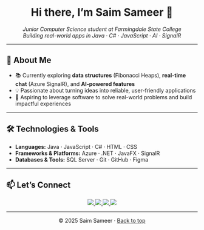 <!-- PROFILE HEADER -->
<h1 align="center">Hi there, I’m <strong>Saim Sameer</strong> 👋</h1>
<p align="center">
  <em>Junior Computer Science student at Farmingdale State College</em><br>
  <em>Building real-world apps in Java · C# · JavaScript · AI · SignalR</em>
</p>

---

## 🚀 About Me
- 📚 Currently exploring **data structures** (Fibonacci Heaps), **real-time chat** (Azure SignalR), and **AI-powered features**  
- 💡 Passionate about turning ideas into reliable, user-friendly applications  
- 🎯 Aspiring to leverage software to solve real-world problems and build impactful experiences

---

## 🛠️ Technologies & Tools

- **Languages:** Java · JavaScript · C# · HTML · CSS  
- **Frameworks & Platforms:** Azure · .NET · JavaFX · SignalR  
- **Databases & Tools:** SQL Server · Git · GitHub · Figma  

---

## 📫 Let’s Connect

<p align="center">
  <a href="https://github.com/sames007"   aria-label="GitHub">  
    <img src="https://img.shields.io/badge/GitHub-181717?style=flat-square&logo=github&logoColor=white"/>
  </a>
  <a href="https://www.linkedin.com/in/saim-sameer-6849b934a/" aria-label="LinkedIn">
    <img src="https://img.shields.io/badge/LinkedIn-0A66C2?style=flat-square&logo=linkedin&logoColor=white"/>
  </a>
  <a href="https://www.hackerrank.com/profile/sames1" aria-label="HackerRank">
    <img src="https://img.shields.io/badge/HackerRank-2EC866?style=flat-square&logo=hackerrank&logoColor=white"/>
  </a>
  <a href="mailto:sames@farmingdale.edu" aria-label="Email">
    <img src="https://img.shields.io/badge/Email-D14836?style=flat-square&logo=gmail&logoColor=white"/>
  </a>
</p>

---

<p align="center">
  © 2025 Saim Sameer · <a href="#top">Back to top</a>
</p>
